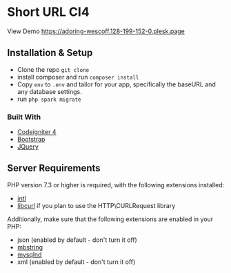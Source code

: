 # Short URL CI4

View Demo https://adoring-wescoff.128-199-152-0.plesk.page

## Installation & Setup

* Clone the repo `git clone`
* install composer and run `composer install`
* Copy `env` to `.env` and tailor for your app, specifically the baseURL
and any database settings.
* run `php spark migrate`

### Built With

* [Codeigniter 4](https://codeigniter.com)
* [Bootstrap](https://getbootstrap.com)
* [JQuery](https://jquery.com)


## Server Requirements

PHP version 7.3 or higher is required, with the following extensions installed:

- [intl](http://php.net/manual/en/intl.requirements.php)
- [libcurl](http://php.net/manual/en/curl.requirements.php) if you plan to use the HTTP\CURLRequest library

Additionally, make sure that the following extensions are enabled in your PHP:

- json (enabled by default - don't turn it off)
- [mbstring](http://php.net/manual/en/mbstring.installation.php)
- [mysqlnd](http://php.net/manual/en/mysqlnd.install.php)
- xml (enabled by default - don't turn it off)

